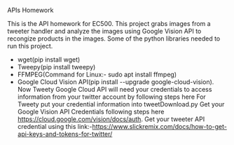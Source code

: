APIs Homework

This is the API homework for EC500. This project grabs images from a tweeter handler and analyze the images using Google Vision API to recongize products in the images.
Some of the python libraries needed to run this project.
- wget(pip install wget)
- Tweepy(pip install tweepy)
- FFMPEG(Command for Linux:- sudo apt install ffmpeg)
- Google Cloud Vision API(pip install --upgrade google-cloud-vision).
 Now Tweety Google Cloud API will need your credentials to access information from your twitter account by following steps here
 For Tweety put your credential information into tweetDownload.py
 Get your Google Vision API Credentials following steps here https://cloud.google.com/vision/docs/auth.
 Get your tweeter API credential using this link:-https://www.slickremix.com/docs/how-to-get-api-keys-and-tokens-for-twitter/

